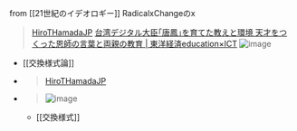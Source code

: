 
from [[21世紀のイデオロギー]]
RadicalxChangeのx
> [HiroTHamadaJP](https://twitter.com/HiroTHamadaJP/status/1708329451396968535) [台湾デジタル大臣｢唐鳳｣を育てた教えと環境 天才をつくった恩師の言葉と両親の教育 | 東洋経済education×ICT](https://toyokeizai.net/articles/-/363750)
>  ![image](https://gyazo.com/15c40aeca18f432950fe8c8483b7faa0/thumb/1000)
- [[交換様式論]]
- > [HiroTHamadaJP](https://twitter.com/HiroTHamadaJP/status/1708329761251160272)
- >  ![image](https://gyazo.com/cb2f6df9c2fb48a809fec802fbb0cbbb/thumb/1000)
    - [[交換様式]]


